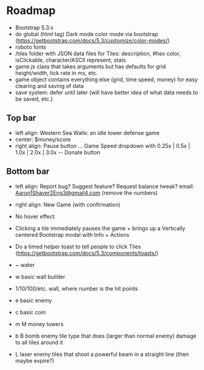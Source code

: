# Roadmap

- Bootstrap 5.3.x
- do global (html tag) Dark mode color mode via bootstrap (https://getbootstrap.com/docs/5.3/customize/color-modes/)
- roboto fonts
- /tiles folder with JSON data files for Tiles: description, #hex color, isClickable, character/ASCII represent, stats
- game.js class that takes arguments but has defaults for grid height/width, tick rate in ms, etc.
- game object contains everything else (grid, time speed, money) for easy clearing and saving of data
- save system: defer until later (will have better idea of what data needs to be saved, etc.)

## Top bar

- left align: Western Sea Walls: an idle tower defense game
- center: $money/score
- right align: Pause button ... Game Speed dropdown with 0.25x | 0.5x | 1.0x | 2.0x | 3.0x -- Donate button

## Bottom bar

- left align: Report bug? Suggest feature? Request balance tweak? email: Aaron1Shaver2Eng3@gmail4.com (remove the numbers)
- right align: New Game (with confirmation)

- No hover effect
- Clicking a tile immediately pauses the game + brings up a Vertically centered Bootstrap modal with Info + Actions
- Do a timed helper toast to tell people to click Tiles (https://getbootstrap.com/docs/5.3/components/toasts/)

- ~ water
- w basic wall builder
- 1/10/100/etc. wall, where number is the hit points
- e basic enemy
- c basic coin
- m M money towers
- b B bomb enemy tile type that does (larger than normal enemy) damage to all tiles around it
- L laser enemy tiles that shoot a powerful beam in a straight line (then maybe expire?)
